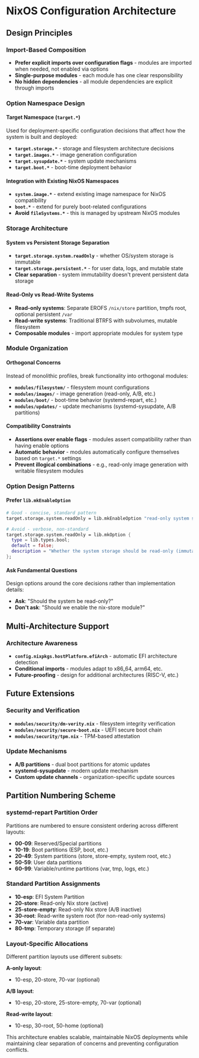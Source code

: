 # NixOS Configuration Architecture

## Design Principles

### Import-Based Composition
- **Prefer explicit imports over configuration flags** - modules are imported when needed, not enabled via options
- **Single-purpose modules** - each module has one clear responsibility
- **No hidden dependencies** - all module dependencies are explicit through imports

### Option Namespace Design

#### Target Namespace (`target.*`)
Used for deployment-specific configuration decisions that affect how the system is built and deployed:

- **`target.storage.*`** - storage and filesystem architecture decisions
- **`target.images.*`** - image generation configuration  
- **`target.sysupdate.*`** - system update mechanisms
- **`target.boot.*`** - boot-time deployment behavior

#### Integration with Existing NixOS Namespaces
- **`system.image.*`** - extend existing image namespace for NixOS compatibility
- **`boot.*`** - extend for purely boot-related configurations
- **Avoid `fileSystems.*`** - this is managed by upstream NixOS modules

### Storage Architecture

#### System vs Persistent Storage Separation
- **`target.storage.system.readOnly`** - whether OS/system storage is immutable
- **`target.storage.persistent.*`** - for user data, logs, and mutable state
- **Clear separation** - system immutability doesn't prevent persistent data storage

#### Read-Only vs Read-Write Systems
- **Read-only systems**: Separate EROFS `/nix/store` partition, tmpfs root, optional persistent `/var`
- **Read-write systems**: Traditional BTRFS with subvolumes, mutable filesystem
- **Composable modules** - import appropriate modules for system type

### Module Organization

#### Orthogonal Concerns
Instead of monolithic profiles, break functionality into orthogonal modules:
- **`modules/filesystem/`** - filesystem mount configurations
- **`modules/images/`** - image generation (read-only, A/B, etc.)
- **`modules/boot/`** - boot-time behavior (systemd-repart, etc.)
- **`modules/updates/`** - update mechanisms (systemd-sysupdate, A/B partitions)

#### Compatibility Constraints
- **Assertions over enable flags** - modules assert compatibility rather than having enable options
- **Automatic behavior** - modules automatically configure themselves based on `target.*` settings
- **Prevent illogical combinations** - e.g., read-only image generation with writable filesystem modules

### Option Design Patterns

#### Prefer `lib.mkEnableOption`
```nix
# Good - concise, standard pattern
target.storage.system.readOnly = lib.mkEnableOption "read-only system storage (immutable OS)";

# Avoid - verbose, non-standard
target.storage.system.readOnly = lib.mkOption {
  type = lib.types.bool;
  default = false;
  description = "Whether the system storage should be read-only (immutable OS)";
};
```

#### Ask Fundamental Questions
Design options around the core decisions rather than implementation details:
- **Ask**: "Should the system be read-only?" 
- **Don't ask**: "Should we enable the nix-store module?"

## Multi-Architecture Support

### Architecture Awareness
- **`config.nixpkgs.hostPlatform.efiArch`** - automatic EFI architecture detection
- **Conditional imports** - modules adapt to x86_64, arm64, etc.
- **Future-proofing** - design for additional architectures (RISC-V, etc.)

## Future Extensions

### Security and Verification
- **`modules/security/dm-verity.nix`** - filesystem integrity verification
- **`modules/security/secure-boot.nix`** - UEFI secure boot chain
- **`modules/security/tpm.nix`** - TPM-based attestation

### Update Mechanisms
- **A/B partitions** - dual boot partitions for atomic updates
- **systemd-sysupdate** - modern update mechanism
- **Custom update channels** - organization-specific update sources

## Partition Numbering Scheme

### systemd-repart Partition Order
Partitions are numbered to ensure consistent ordering across different layouts:

- **00-09**: Reserved/Special partitions
- **10-19**: Boot partitions (ESP, boot, etc.)
- **20-49**: System partitions (store, store-empty, system root, etc.)
- **50-59**: User data partitions
- **60-99**: Variable/runtime partitions (var, tmp, logs, etc.)

### Standard Partition Assignments
- **10-esp**: EFI System Partition
- **20-store**: Read-only Nix store (active)
- **25-store-empty**: Read-only Nix store (A/B inactive)
- **30-root**: Read-write system root (for non-read-only systems)
- **70-var**: Variable data partition
- **80-tmp**: Temporary storage (if separate)

### Layout-Specific Allocations
Different partition layouts use different subsets:

**A-only layout**:
- 10-esp, 20-store, 70-var (optional)

**A/B layout**: 
- 10-esp, 20-store, 25-store-empty, 70-var (optional)

**Read-write layout**:
- 10-esp, 30-root, 50-home (optional)

This architecture enables scalable, maintainable NixOS deployments while maintaining clear separation of concerns and preventing configuration conflicts.